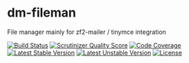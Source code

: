 dm-fileman
==========

File manager mainly for zf2-mailer / tinymce integration

[![Build Status](https://travis-ci.org/DevMonkCom/dm-fileman.png?branch=master)](https://travis-ci.org/DevMonkCom/dm-fileman)
[![Scrutinizer Quality Score](https://scrutinizer-ci.com/g/DevMonkCom/dm-fileman/badges/quality-score.png?s=3acc7e34385eb052db23fca2c3fd37a6dc0af7fd)](https://scrutinizer-ci.com/g/DevMonkCom/dm-fileman/)
[![Code Coverage](https://scrutinizer-ci.com/g/DevMonkCom/dm-fileman/badges/coverage.png?s=b51bbbe56dabdd2b2f52be35698b3f75f9e87784)](https://scrutinizer-ci.com/g/DevMonkCom/dm-fileman/)
[![Latest Stable Version](https://poser.pugx.org/devmonk/dm-fileman/version.png)](https://packagist.org/packages/devmonk/dm-fileman)
[![Latest Unstable Version](https://poser.pugx.org/devmonk/dm-fileman/v/unstable.png)](//packagist.org/packages/devmonk/dm-fileman)
[![License](https://poser.pugx.org/devmonk/dm-fileman/license.png)](https://packagist.org/packages/devmonk/dm-fileman)
